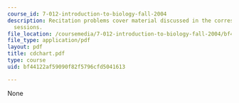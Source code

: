 ```yaml
---
course_id: 7-012-introduction-to-biology-fall-2004
description: Recitation problems cover material discussed in the corresponding lecture
  sessions.
file_location: /coursemedia/7-012-introduction-to-biology-fall-2004/bf44122af59090f82f5796cfd5041613_cdchart.pdf
file_type: application/pdf
layout: pdf
title: cdchart.pdf
type: course
uid: bf44122af59090f82f5796cfd5041613

---
```

None